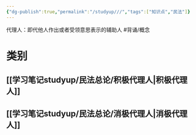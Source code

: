 ```yaml
---
{"dg-publish":true,"permalink":"/studyup///","tags":["知识点","民法"]}
---
```


代理人：即代他人作出或者受领意思表示的辅助人 #背诵/概念 
# 类别
## [[学习笔记studyup/民法总论/积极代理人\|积极代理人]]
## [[学习笔记studyup/民法总论/消极代理人\|消极代理人]]